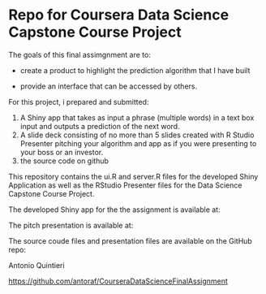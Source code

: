 # Repo for Coursera Data Science Capstone Course Project
The goals of this final assimgnment are to:

- create a product to highlight the prediction algorithm that I have built 

- provide an interface that can be accessed by others. 

For this project, i prepared and submitted:

1. A Shiny app that takes as input a phrase (multiple words) in a text box input and outputs a prediction of the next word.
2. A slide deck consisting of no more than 5 slides created with R Studio Presenter pitching your algorithm and app as if you were presenting to your boss or an investor.
3. the source code on github



This repository contains the ui.R and server.R files for the developed Shiny Application as well as the RStudio Presenter files for the Data Science Capstone Course Project.

The developed Shiny app for the the assignment is available at: 

The pitch presentation is available at: 

The source coude files and presentation files are available on the GitHub repo: 

Antonio Quintieri

https://github.com/antoraf/CourseraDataScienceFinalAssignment

